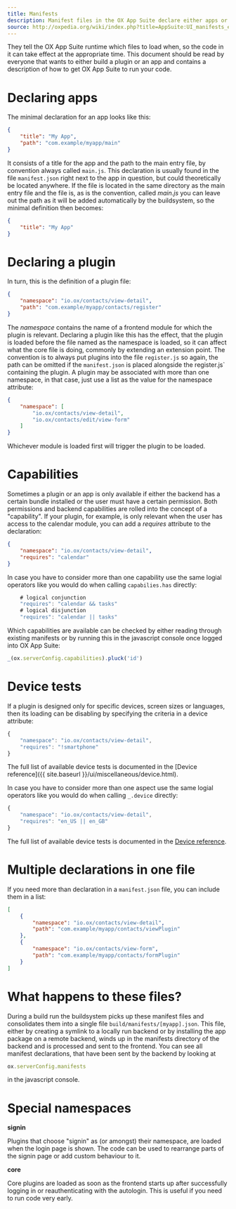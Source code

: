 ```yaml
---
title: Manifests
description: Manifest files in the OX App Suite declare either apps or plugins.
source: http://oxpedia.org/wiki/index.php?title=AppSuite:UI_manifests_explained
---
```


They tell the OX App Suite runtime which files to load when, so the code in it can take effect at the appropriate time.
This document should be read by everyone that wants to either build a plugin or an app and contains a description of how to get OX App Suite to run your code.

# Declaring apps

The minimal declaration for an app looks like this:

```json
{
    "title": "My App",
    "path": "com.example/myapp/main"
}
```

It consists of a title for the app and the path to the main entry file, by convention always called `main.js`. This declaration is usually found in the file `manifest.json` right next to the app in question, but could theoretically be located anywhere. If the file is located in the same directory as the main entry file and the file is, as is the convention, called _main.js_ you can leave out the path as it will be added automatically by the buildsystem, so the minimal definition then becomes:

```json
{
    "title": "My App"
}
```

# Declaring a plugin

In turn, this is the definition of a plugin file:

```json
{
    "namespace": "io.ox/contacts/view-detail",
    "path": "com.example/myapp/contacts/register"
}
```

The _namespace_ contains the name of a frontend module for which the plugin is relevant.
Declaring a plugin like this has the effect, that the plugin is loaded before the file named as the namespace is loaded, so it can affect what the core file is doing, commonly by extending an extension point.
The convention is to always put plugins into the file `register.js` so again, the path can be omitted if the `manifest.json` is placed alongside the register.js` containing the plugin.
A plugin may be associated with more than one namespace, in that case, just use a list as the value for the namespace attribute:

```json
{
    "namespace": [
        "io.ox/contacts/view-detail",
        "io.ox/contacts/edit/view-form"
    ]
}
```

Whichever module is loaded first will trigger the plugin to be loaded.

# Capabilities

Sometimes a plugin or an app is only available if either the backend has a certain bundle installed or the user must have a certain permission.
Both permissions and backend capabilities are rolled into the concept of a "capability".
If your plugin, for example, is only relevant when the user has access to the calendar module, you can add a _requires_ attribute to the declaration:

```json
{
    "namespace": "io.ox/contacts/view-detail",
    "requires": "calendar"
}
```

In case you have to consider more than one capability use the same logial operators like you would do when calling `capabilies.has` directly:

```js
    # logical conjunction
    "requires": "calendar && tasks"
    # logical disjunction
    "requires": "calendar || tasks"
```

Which capabilities are available can be checked by either reading through existing manifests or by running this in the javascript console once logged into OX App Suite:

```javascript
_(ox.serverConfig.capabilities).pluck('id')
```

# Device tests

If a plugin is designed only for specific devices, screen sizes or languages, then its loading can be disabling by specifying the criteria in a device attribute:

```js
{
    "namespace": "io.ox/contacts/view-detail",
    "requires": "!smartphone"
}
```

The full list of available device tests is documented in the [Device reference]({{ site.baseurl }}/ui/miscellaneous/device.html).

In case you have to consider more than one aspect use the same logial operators like you would do when calling  `_.device` directly:

```js
{
    "namespace": "io.ox/contacts/view-detail",
    "requires": "en_US || en_GB"
}
```

The full list of available device tests is documented in the [Device reference](http://oxpedia.org/wiki/index.php?title=AppSuite:Device_reference).

# Multiple declarations in one file

If you need more than declaration in a `manifest.json` file, you can include them in a list:

```json
[
    {
        "namespace": "io.ox/contacts/view-detail",
        "path": "com.example/myapp/contacts/viewPlugin"
    },
    {
        "namespace": "io.ox/contacts/view-form",
        "path": "com.example/myapp/contacts/formPlugin"
    }
]
```

# What happens to these files?

During a build run the buildsystem picks up these manifest files and consolidates them into a single file `build/manifests/[myapp].json`.
This file, either by creating a symlink to a locally run backend or by installing the app package on a remote backend, winds up in the manifests directory of the backend and is processed and sent to the frontend.
You can see all manifest declarations, that have been sent by the backend by looking at

```javascript
ox.serverConfig.manifests
```

in the javascript console.

# Special namespaces

**signin**

Plugins that choose "signin" as (or amongst) their namespace, are loaded when the login page is shown.
The code can be used to rearrange parts of the signin page or add custom behaviour to it.

**core**

Core plugins are loaded as soon as the frontend starts up after successfully logging in or reauthenticating with the autologin.
This is useful if you need to run code very early.
